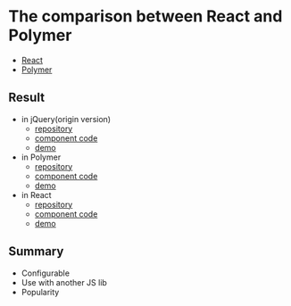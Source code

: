 The comparison between React and Polymer
======

- [React](https://facebook.github.io/react/)
- [Polymer](https://www.polymer-project.org/)

## Result

- in jQuery(origin version)
    - [repository](./origin)
    - [component code](./origin/da-selector.js)
    - [demo](https://jaychsu.github.io/MVPs/framework-comparison/origin)
- in Polymer
    - [repository](./polymer)
    - [component code](./polymer/src/da-selector/index.html)
    - [demo](https://jaychsu.github.io/MVPs/framework-comparison/polymer/build/es5-bundled)
- in React
    - [repository](./react)
    - [component code](./react/component/da-selector.js)
    - [demo](https://jaychsu.github.io/MVPs/framework-comparison/react/build)

## Summary

- Configurable
- Use with another JS lib 
- Popularity
